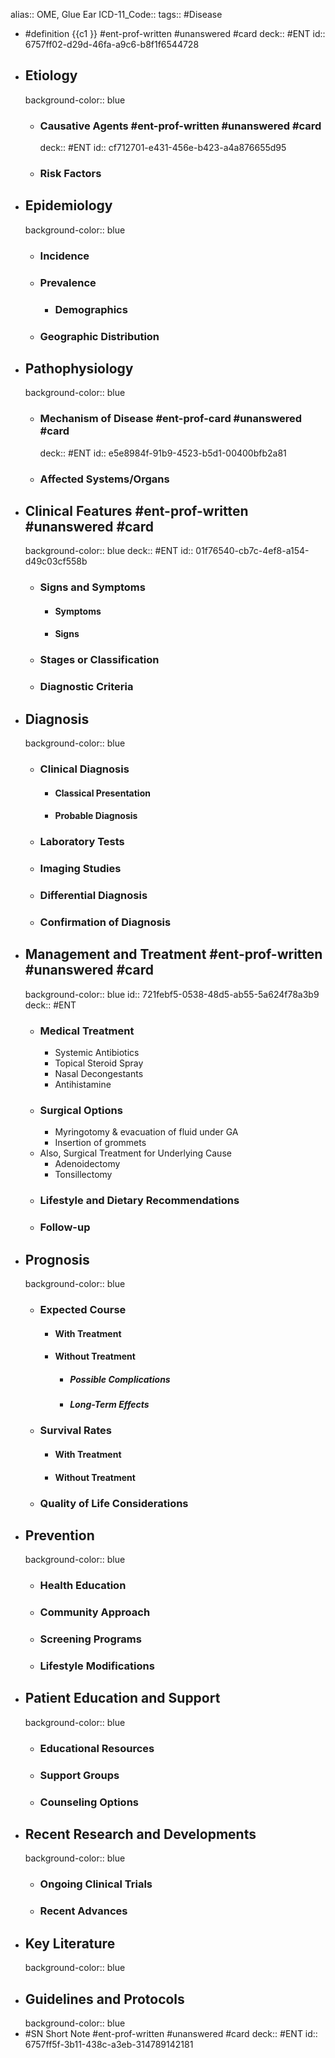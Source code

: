 alias:: OME, Glue Ear
ICD-11_Code::
tags:: #Disease

- #definition {{c1 }} #ent-prof-written #unanswered #card
  deck:: #ENT
  id:: 6757ff02-d29d-46fa-a9c6-b8f1f6544728
- ## Etiology
  background-color:: blue
	- ### Causative Agents #ent-prof-written #unanswered #card
	  deck:: #ENT
	  id:: cf712701-e431-456e-b423-a4a876655d95
	- ### Risk Factors
- ## Epidemiology
  background-color:: blue
	- ### Incidence
	- ### Prevalence
		- ### Demographics
	- ### Geographic Distribution
- ## Pathophysiology
  background-color:: blue
	- ### Mechanism of Disease #ent-prof-card #unanswered #card
	  deck:: #ENT
	  id:: e5e8984f-91b9-4523-b5d1-00400bfb2a81
	- ### Affected Systems/Organs
- ## Clinical Features #ent-prof-written #unanswered #card
  background-color:: blue
  deck:: #ENT
  id:: 01f76540-cb7c-4ef8-a154-d49c03cf558b
	- ### Signs and Symptoms
		- #### Symptoms
		- #### Signs
	- ### Stages or Classification
	- ### Diagnostic Criteria
- ## Diagnosis
  background-color:: blue
	- ### Clinical Diagnosis
		- #### Classical Presentation
		- #### Probable Diagnosis
	- ### Laboratory Tests
	- ### Imaging Studies
	- ### Differential Diagnosis
	- ### Confirmation of Diagnosis
- ## Management and Treatment #ent-prof-written #unanswered #card
  background-color:: blue
  id:: 721febf5-0538-48d5-ab55-5a624f78a3b9
  deck:: #ENT
	- ### Medical Treatment
		- Systemic Antibiotics
		- Topical Steroid Spray
		- Nasal Decongestants
		- Antihistamine
	- ### Surgical Options
		- Myringotomy & evacuation of fluid under GA
		- Insertion of grommets
	- Also, Surgical Treatment for Underlying Cause
		- Adenoidectomy
		- Tonsillectomy
	- ### Lifestyle and Dietary Recommendations
	- ### Follow-up
- ## Prognosis
  background-color:: blue
	- ### Expected Course
		- #### With Treatment
		- #### Without Treatment
			- ##### Possible Complications
			- ##### Long-Term Effects
	- ### Survival Rates
		- #### With Treatment
		- #### Without Treatment
	- ### Quality of Life Considerations
- ## Prevention
  background-color:: blue
	- ### Health Education
	- ### Community Approach
	- ### Screening Programs
	- ### Lifestyle Modifications
- ## Patient Education and Support
  background-color:: blue
	- ### Educational Resources
	- ### Support Groups
	- ### Counseling Options
- ## Recent Research and Developments
  background-color:: blue
	- ### Ongoing Clinical Trials
	- ### Recent Advances
- ## Key Literature
  background-color:: blue
- ## Guidelines and Protocols
  background-color:: blue
- #SN Short Note #ent-prof-written #unanswered #card
  deck:: #ENT
  id:: 6757ff5f-3b11-438c-a3eb-314789142181